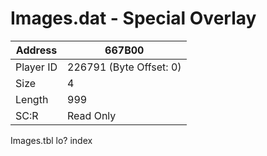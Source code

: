 #  Images.dat - Special Overlay
Address   | 667B00
----------|-------------
Player ID | 226791 (Byte Offset: 0)
Size 	  | 4
Length 	  | 999
SC:R      | Read Only

Images.tbl lo? index
